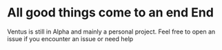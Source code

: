# All good things come to an end <Marker>End</Marker>

Ventus is still in Alpha and mainly a personal project. Feel free to open an issue if you encounter an issue or need help